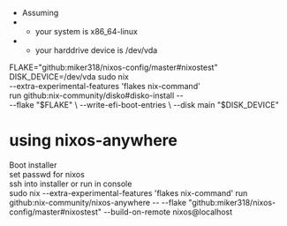 - Assuming
- - your system is x86_64-linux
- - your harddrive device is /dev/vda

FLAKE="github:miker318/nixos-config/master#nixostest"
DISK_DEVICE=/dev/vda
sudo nix \
    --extra-experimental-features 'flakes nix-command' \
    run github:nix-community/disko#disko-install -- \
    --flake "$FLAKE" \
    --write-efi-boot-entries \
    --disk main "$DISK_DEVICE"

# using nixos-anywhere

Boot installer  
set passwd for nixos  
ssh into installer or run in console  
sudo nix --extra-experimental-features 'flakes nix-command' run github:nix-community/nixos-anywhere -- --flake "github:miker318/nixos-config/master#nixostest" --build-on-remote nixos@localhost
